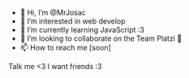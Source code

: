 - 👋 Hi, I’m @MrJosac
- 👀 I’m interested in web develop
- 🌱 I’m currently learning JavaScript :3
- 💞️ I’m looking to collaborate on the Team Platzi 👀
- 📫 How to reach me [soon]

Talk me <3 I want friends :3

<!---
MrJosac/MrJosac is a ✨ special ✨ repository because its `README.md` (this file) appears on your GitHub profile.
You can click the Preview link to take a look at your changes.
--->
